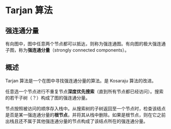 # Tarjan 算法

## 强连通分量

有向图中，图中任意两个节点都可以抵达，则称为强连通图。有向图的极大强连通子图，称为**强连通分量**（strongly connected components）。

## 概述

Tarjan 算法是一个在图中寻找强连通分量的算法。是 Kosaraju 算法的改进。

任意选一个节点进行不重复节点**深度优先搜索**（直到所有节点都已经访问）。搜索的若干子树（？）构成了图的强连通分量。

节点按照被访问的顺序存入栈中。从搜索树的子树返回至一个节点时，检查该结点是否是某一强连通分量的**根节点**，并将其从栈中删除。如果是根节点，则在它之前出栈且还不属于其他强连通分量的节点构成了该结点所在的强连通分量。


